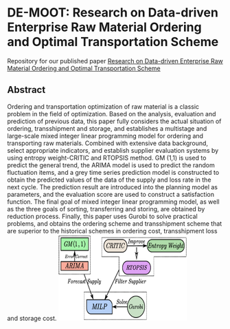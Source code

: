 # DE-MOOT: Research on Data-driven Enterprise Raw Material Ordering and Optimal Transportation Scheme
Repository for our published paper [Research on Data-driven Enterprise Raw Material Ordering and Optimal Transportation Scheme](https://ieeexplore.ieee.org/abstract/document/9852530/)
## Abstract
Ordering and transportation optimization of raw material is a classic problem in the field of optimization. Based on the analysis, evaluation and prediction of previous data, this paper fully considers the actual situation of ordering, transshipment and storage, and establishes a multistage and large-scale mixed integer linear programming model for ordering and transporting raw materials. Combined with extensive data background, select appropriate indicators, and establish supplier evaluation systems by using entropy weight-CRITIC and RTOPSIS method. GM (1,1) is used to predict the general trend, the ARIMA model is used to predict the random fluctuation items, and a grey time series prediction model is constructed to obtain the predicted values of the data of the supply and loss rate in the next cycle. The prediction result are introduced into the planning model as parameters, and the evaluation score are used to construct a satisfaction function. The final goal of mixed integer linear programming model, as well as the three goals of sorting, transferring and storing, are obtained by reduction process. Finally, this paper uses Gurobi to solve practical problems, and obtains the ordering scheme and transshipment scheme that are superior to the historical schemes in ordering cost, transshipment loss and storage cost.
<img src="docs/DE-MOOT.png" width = "300" height = "200">